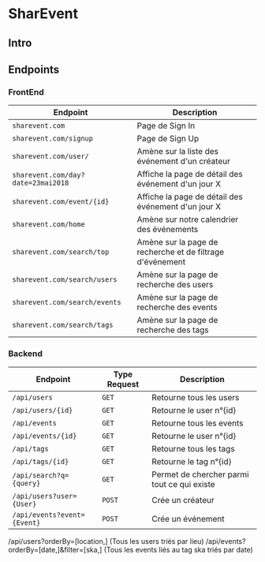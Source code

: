 # SharEvent

## Intro

## Endpoints

### FrontEnd

| Endpoint                      		| Description 												|
| ------------------------------------- | --------------------------------------------------------- |
| `sharevent.com`        				| Page de Sign In 											|
| `sharevent.com/signup`        		| Page de Sign Up 											|
| `sharevent.com/user/`         		| Amène sur la liste des événement d'un créateur 			|
| `sharevent.com/day?date=23mai2018`	| Affiche la page de détail des événement d'un jour X 		|
| `sharevent.com/event/{id}`    		| Affiche la page de détail des événement d'un jour X 		|
| `sharevent.com/home`          		| Amène sur notre calendrier des événements 				|
| `sharevent.com/search/top`    		| Amène sur la page de recherche et de filtrage d'événement |
| `sharevent.com/search/users`  		| Amène sur la page de recherche des users 					|
| `sharevent.com/search/events` 		| Amène sur la page de recherche des events 				|
| `sharevent.com/search/tags`   		| Amène sur la page de recherche des tags 					|

### Backend

| Endpoint                       | Type Request | Description                                 |
| ------------------------------ | ------------ | ------------------------------------------- |
| `/api/users`                   | `GET`        | Retourne tous les users                     |
| `/api/users/{id}`              | `GET`        | Retourne le user n°{id}                     |
| `/api/events`                  | `GET`        | Retourne tous les events                    |
| `/api/events/{id}`             | `GET`        | Retourne le user n°{id}                     |
| `/api/tags`                    | `GET`        | Retourne tous les tags                      |
| `/api/tags/{id}`               | `GET`        | Retourne le tag n°{id}                      |
| `/api/search?q={query}`        | `GET`        | Permet de chercher parmi tout ce qui existe |
| `/api/users?user={User}`       | `POST`       | Crée un créateur 							  |
| `/api/events?event={Event}`    | `POST`       | Crée un événement 						  |

/api/users?orderBy=[location,]			 		(Tous les users triés par lieu)
/api/events?orderBy=[date,]&filter=[ska,] 		(Tous les events liés au tag ska triés par date)

